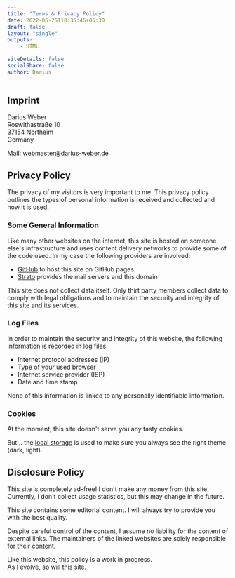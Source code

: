 ```yaml
---
title: "Terms & Privacy Policy"
date: 2022-06-25T18:35:46+05:30
draft: false
layout: "single"
outputs:
    - HTML

siteDetails: false
socialShare: false
author: Darius
---
```


## Imprint
  
Darius Weber  
Roswithastraße 10  
37154 Northeim  
Germany  

Mail: <a href="mailto:webmaster@darius-weber.de">webmaster@darius-weber.de</a>

## Privacy Policy

The privacy of my visitors is very important to me. This privacy policy outlines the types of personal information is received and collected and how it is used.

### Some General Information

Like many other websites on the internet, this site is hosted on someone else's infrastructure and uses content delivery networks to provide some of the code used. In my case the following providers are involved:
- [GitHub][gh-pages-policy] to host this site on GitHub pages.
- [Strato][strato-privacy] provides the mail servers and this domain

This site does not collect data itself. Only thirt party members collect data to comply with legal obligations and to maintain the security and integrity of this site and its services.

### Log Files

In order to maintain the security and integrity of this website, the following information is recorded in log files:
- Internet protocol addresses (IP)
- Type of your used browser
- Internet service provider (ISP)
- Date and time stamp

None of this information is linked to any personally identifiable information.

### Cookies

At the moment, this site doesn't serve you any tasty cookies.

But... the [local storage][localstorage] is used to make sure you always see the right theme (dark, light).

## Disclosure Policy

This site is completely ad-free! I don't make any money from this site.  
Currently, I don't collect usage statistics, but this may change in the future.

This site contains some editorial content. I will always try to provide you with the best quality.

Despite careful control of the content, I assume no liability for the content of external links. The maintainers of the linked websites are solely responsible for their content.

Like this website, this policy is a work in progress.  
As I evolve, so will this site.

[gh-pages-policy]: https://docs.github.com/en/github/site-policy/github-privacy-statement
[strato-privacy]: https://www.strato.de/datenschutz/
[localstorage]: https://developer.mozilla.org/en-US/docs/Web/API/Window/localStorage
